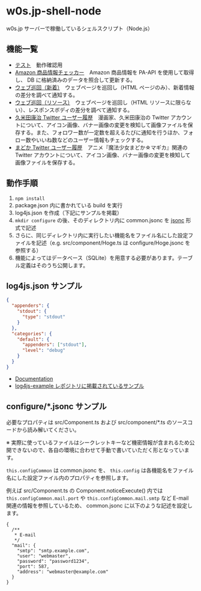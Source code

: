 # w0s.jp-shell-node

w0s.jp サーバーで稼働しているシェルスクリプト（Node.js）

## 機能一覧

- [テスト](src/component/Test.ts)　動作確認用
- [Amazon 商品情報チェッカー](src/component/AmazondpUpdate.ts)　Amazon 商品情報を PA-API を使用して取得し、 DB に格納済みのデータを照合して更新する。
- [ウェブ巡回（新着）](src/component/CrawlerNews.ts)　ウェブページを巡回し（HTML ページのみ）、新着情報の差分を調べて通知する。
- [ウェブ巡回（リソース）](src/component/CrawlerResource.ts)　ウェブページを巡回し（HTML リソースに限らない）、レスポンスボディの差分を調べて通知する。
- [久米田康治 Twitter ユーザー履歴](src/component/TwitterUserInfoHistoryKumeta.ts)　漫画家、久米田康治の Twitter アカウントについて、アイコン画像、バナー画像の変更を検知して画像ファイルを保存する。また、フォロワー数が一定数を超えるたびに通知を行うほか、フォロー数やいいね数などのユーザー情報もチェックする。
- [まどか Twitter ユーザー履歴](src/component/TwitterUserInfoHistoryMadoka.ts)　アニメ『魔法少女まどか☆マギカ』関連の Twitter アカウントについて、アイコン画像、バナー画像の変更を検知して画像ファイルを保存する。

## 動作手順

1. `npm install`
1. package.json 内に書かれている build を実行
1. log4js.json を作成（下記にサンプルを掲載）
1. `mkdir configure` の後、そのディレクトリ内に common.jsonc を [jsonc](https://onury.io/jsonc/) 形式で記述
1. さらに、同じディレクトリ内に実行したい機能名をファイル名にした設定ファイルを記述（e.g. src/component/Hoge.ts は configure/Hoge.jsonc を参照する）
1. 機能によってはデータベース（SQLite）を用意する必要があります。テーブル定義はそのうち公開します。

## log4js.json サンプル

```json
{
  "appenders": {
    "stdout": {
      "type": "stdout"
    }
  },
  "categories": {
    "default": {
      "appenders": ["stdout"],
      "level": "debug"
    }
  }
}
```

- [Documentation](https://log4js-node.github.io/log4js-node/)
- [log4js-example レポジトリに掲載されているサンプル](https://github.com/log4js-node/log4js-example/blob/master/config/log4js.json)

## configure/*.jsonc サンプル

必要なプロパティは src/Component.ts および src/component/*.ts のソースコードから読み解いてください。

※ 実際に使っているファイルはシークレットキーなど機密情報が含まれるため公開できないので、各自の環境に合わせて手動で書いていただく形となっています。

`this.configCommon` は common.jsonc を、 `this.config` は各機能名をファイル名にした設定ファイル内のプロパティを参照します。

例えば src/Component.ts の Component.noticeExecute() 内では `this.configCommon.mail.port` や `this.configCommon.mail.smtp` など E-mail 関連の情報を参照しているため、 common.jsonc に以下のような記述を設定します。

```jsonc
{
  /**
   * E-mail
   */
  "mail": {
    "smtp": "smtp.example.com",
    "user": "webmaster",
    "password": "password1234",
    "port": 587,
    "address": "webmaster@example.com"
  }
}
```

